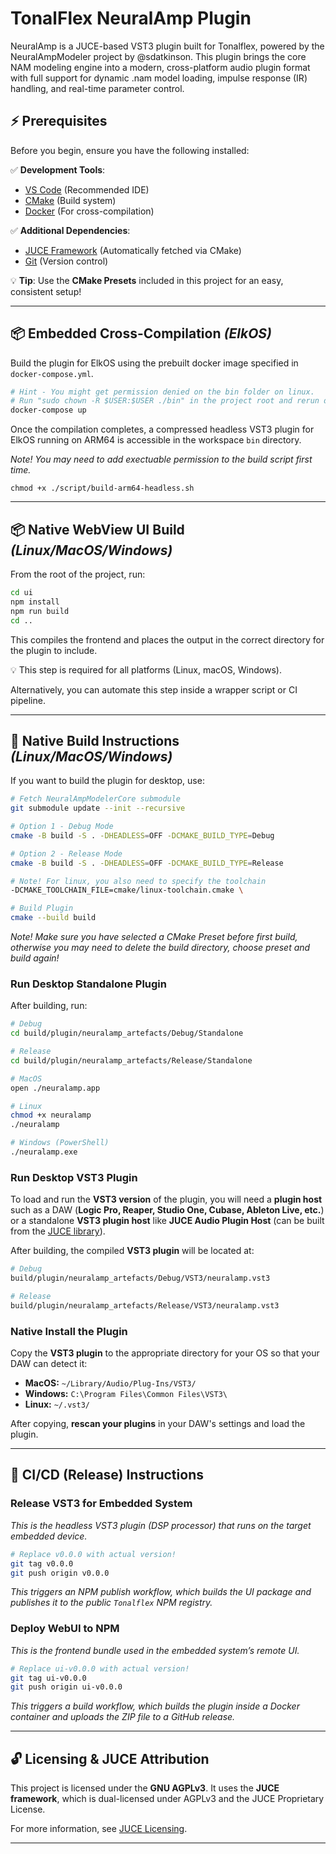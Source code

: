 # TonalFlex NeuralAmp Plugin

NeuralAmp is a JUCE-based VST3 plugin built for Tonalflex, powered by the NeuralAmpModeler project by @sdatkinson. This plugin brings the core NAM modeling engine into a modern, cross-platform audio plugin format with full support for dynamic .nam model loading, impulse response (IR) handling, and real-time parameter control.

## **⚡ Prerequisites**

Before you begin, ensure you have the following installed:

✅ **Development Tools**:

- [VS Code](https://code.visualstudio.com/) (Recommended IDE)
- [CMake](https://cmake.org/download/) (Build system)
- [Docker](https://www.docker.com/) (For cross-compilation)

✅ **Additional Dependencies**:

- [JUCE Framework](https://juce.com/) (Automatically fetched via CMake)
- [Git](https://git-scm.com/) (Version control)

💡 **Tip**: Use the **CMake Presets** included in this project for an easy, consistent setup!

---
## 

## **📦 Embedded Cross-Compilation** _(ElkOS)_

Build the plugin for ElkOS using the prebuilt docker image specified in `docker-compose.yml`.

```sh
# Hint - You might get permission denied on the bin folder on linux.
# Run "sudo chown -R $USER:$USER ./bin" in the project root and rerun docker!
docker-compose up
```

Once the compilation completes, a compressed headless VST3 plugin for ElkOS running on ARM64 is accessible in the workspace `bin` directory.

_Note! You may need to add exectuable permission to the build script first time._

```
chmod +x ./script/build-arm64-headless.sh
```

---

## 📦 Native WebView UI Build _(Linux/MacOS/Windows)_

From the root of the project, run:

```sh
cd ui
npm install
npm run build
cd ..
```

This compiles the frontend and places the output in the correct directory for the plugin to include.

💡 This step is required for all platforms (Linux, macOS, Windows).

Alternatively, you can automate this step inside a wrapper script or CI pipeline.

---

## 🔨 Native Build Instructions _(Linux/MacOS/Windows)_

If you want to build the plugin for desktop, use:

```sh
# Fetch NeuralAmpModelerCore submodule
git submodule update --init --recursive

# Option 1 - Debug Mode
cmake -B build -S . -DHEADLESS=OFF -DCMAKE_BUILD_TYPE=Debug

# Option 2 - Release Mode
cmake -B build -S . -DHEADLESS=OFF -DCMAKE_BUILD_TYPE=Release

# Note! For linux, you also need to specify the toolchain
-DCMAKE_TOOLCHAIN_FILE=cmake/linux-toolchain.cmake \

# Build Plugin
cmake --build build
```

_Note! Make sure you have selected a CMake Preset before first build, otherwise you may need to delete the build directory, choose preset and build again!_

### Run Desktop Standalone Plugin

After building, run:

```sh
# Debug
cd build/plugin/neuralamp_artefacts/Debug/Standalone

# Release
cd build/plugin/neuralamp_artefacts/Release/Standalone
```

```sh
# MacOS
open ./neuralamp.app

# Linux
chmod +x neuralamp
./neuralamp

# Windows (PowerShell)
./neuralamp.exe
```

### Run Desktop VST3 Plugin

To load and run the **VST3 version** of the plugin, you will need a **plugin host** such as a DAW (**Logic Pro, Reaper, Studio One, Cubase, Ableton Live, etc.**) or a standalone **VST3 plugin host** like **JUCE Audio Plugin Host** (can be built from the [JUCE library](https://juce.com)).

After building, the compiled **VST3 plugin** will be located at:

```sh
# Debug
build/plugin/neuralamp_artefacts/Debug/VST3/neuralamp.vst3

# Release
build/plugin/neuralamp_artefacts/Release/VST3/neuralamp.vst3
```

### Native Install the Plugin

Copy the **VST3 plugin** to the appropriate directory for your OS so that your DAW can detect it:

- **MacOS:** `~/Library/Audio/Plug-Ins/VST3/`
- **Windows:** `C:\Program Files\Common Files\VST3\`
- **Linux:** `~/.vst3/`

After copying, **rescan your plugins** in your DAW's settings and load the plugin.

---

## 🚀 CI/CD (Release) Instructions

### Release VST3 for Embedded System

_This is the headless VST3 plugin (DSP processor) that runs on the target embedded device._

```sh
# Replace v0.0.0 with actual version!
git tag v0.0.0
git push origin v0.0.0
```

_This triggers an NPM publish workflow, which builds the UI package and publishes it to the public `Tonalflex` NPM registry._

### Deploy WebUI to NPM

_This is the frontend bundle used in the embedded system’s remote UI._

```sh
# Replace ui-v0.0.0 with actual version!
git tag ui-v0.0.0
git push origin ui-v0.0.0
```

_This triggers a build workflow, which builds the plugin inside a Docker container and uploads the ZIP file to a GitHub release._

---

## 🔓 Licensing & JUCE Attribution

This project is licensed under the **GNU AGPLv3**.
It uses the **JUCE framework**, which is dual-licensed under AGPLv3 and the JUCE Proprietary License.

For more information, see [JUCE Licensing](https://juce.com/juce-6-licence).

---
